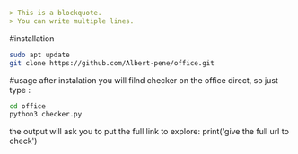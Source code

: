 ```markdown
> This is a blockquote.
> You can write multiple lines.

```
#installation
```bash
sudo apt update
git clone https://github.com/Albert-pene/office.git
```
#usage 
 after instalation you will filnd checker on the office direct, so just type :
 ```bash
cd office
python3 checker.py
```
the output will ask you to put the full link to explore:
print('give the full url to check')


